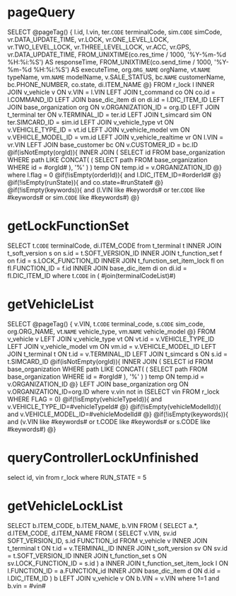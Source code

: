 pageQuery
===
SELECT
@pageTag() {
    l.id,
	l.vin,
	ter.`CODE` terminalCode,
	sim.`CODE` simCode,
	vr.DATA_UPDATE_TIME,
	vr.LOCK,
	vr.ONE_LEVEL_LOCK,
	vr.TWO_LEVEL_LOCK,
	vr.THREE_LEVEL_LOCK,
	vr.ACC,
	vr.GPS,
	vr.DATA_UPDATE_TIME,
	FROM_UNIXTIME(co.res_time / 1000, '%Y-%m-%d %H:%i:%S') AS responseTime,
	FROM_UNIXTIME(co.send_time / 1000, '%Y-%m-%d %H:%i:%S') AS executeTime,
	org.`ORG_NAME` orgName,
	vt.`NAME` typeName,
	vm.`NAME` modelName,
	v.SALE_STATUS,
	bc.`NAME` customerName,
	bc.PHONE_NUMBER,
	co.state,
	di.ITEM_NAME
 @}
FROM
	r_lock l
INNER JOIN v_vehicle v ON v.VIN = l.VIN
LEFT JOIN t_command co ON co.id = l.COMMAND_ID
LEFT JOIN base_dic_item di on di.id = l.DIC_ITEM_ID
LEFT JOIN base_organization org ON v.ORGANIZATION_ID = org.ID
LEFT JOIN t_terminal ter ON v.TERMINAL_ID = ter.id
LEFT JOIN t_simcard sim ON ter.SIMCARD_ID = sim.id
LEFT JOIN v_vehicle_type vt ON v.VEHICLE_TYPE_ID = vt.id
LEFT JOIN v_vehicle_model vm ON v.VEHICLE_MODEL_ID = vm.id
LEFT JOIN v_vehicle_realtime vr ON l.VIN = vr.VIN
LEFT JOIN base_customer bc ON v.CUSTOMER_ID = bc.ID
@if(isNotEmpty(orgId)){
    INNER JOIN ( SELECT id FROM base_organization 
                    WHERE path LIKE CONCAT( ( SELECT path FROM base_organization WHERE id = #orgId# ), '%' ) ) temp 
        ON temp.id = v.ORGANIZATION_ID
@}
where l.flag = 0
    @if(!isEmpty(orderId)){
        and l.DIC_ITEM_ID=#orderId#
    @}
    @if(!isEmpty(runState)){
        and co.state=#runState#
    @}
    @if(!isEmpty(keywords)){
        and (l.VIN like #keywords# or ter.`CODE` like #keywords# or sim.`CODE` like #keywords#) 
    @}

getLockFunctionSet
===
SELECT t.`CODE` terminalCode, di.ITEM_CODE from t_terminal t
INNER JOIN t_soft_version s on s.id = t.SOFT_VERSION_ID
INNER JOIN t_function_set f on f.id = s.LOCK_FUNCTION_ID
INNER JOIN t_function_set_item_lock fl on fl.FUNCTION_ID = f.id
INNER JOIN base_dic_item di on di.id = fl.DIC_ITEM_ID
where t.`CODE` in ( #join(terminalCodeList)#)
    
getVehicleList
===
SELECT
@pageTag() {
    v.VIN,
	t.`CODE` terminal_code,
	s.`CODE` sim_code,
	org.ORG_NAME,
	vt.`NAME` vehicle_type,
	vm.`NAME` vehicle_model
 @}
FROM
	v_vehicle v
LEFT JOIN v_vehicle_type vt ON vt.id = v.VEHICLE_TYPE_ID
LEFT JOIN v_vehicle_model vm ON vm.id = v.VEHICLE_MODEL_ID
LEFT JOIN t_terminal t ON t.id = v.TERMINAL_ID
LEFT JOIN t_simcard s ON s.id = t.SIMCARD_ID
@if(isNotEmpty(orgId)){
    INNER JOIN ( SELECT id FROM base_organization 
                    WHERE path LIKE CONCAT( ( SELECT path FROM base_organization WHERE id = #orgId# ), '%' ) ) temp 
        ON temp.id = v.ORGANIZATION_ID
@}
LEFT JOIN base_organization org ON v.ORGANIZATION_ID=org.ID 
where v.vin not in (SELECT vin FROM r_lock WHERE FLAG = 0)
@if(!isEmpty(vehicleTypeId)){
    and v.VEHICLE_TYPE_ID=#vehicleTypeId#
@}
@if(!isEmpty(vehicleModelId)){
    and v.VEHICLE_MODEL_ID=#vehicleModelId#
@}
@if(!isEmpty(keywords)){
    and (v.VIN like #keywords# or t.CODE like #keywords# or s.CODE like #keywords#) 
@}

queryControllerLockUnfinished
===
select id, vin from r_lock where RUN_STATE = 5


getVehicleLockList
===
SELECT
	b.ITEM_CODE,
	b.ITEM_NAME,
	b.VIN
FROM
	(
SELECT
	a.*,
	d.ITEM_CODE,
	d.ITEM_NAME
FROM
	(
SELECT
	v.VIN,
	sv.id SOFT_VERSION_ID,
	s.id FUNCTION_id 
FROM
	v_vehicle v
	INNER JOIN t_terminal t ON t.id = v.TERMINAL_ID
	INNER JOIN t_soft_version sv ON sv.id = t.SOFT_VERSION_ID
	INNER JOIN t_function_set s ON sv.LOCK_FUNCTION_ID = s.id 
	) a
	INNER JOIN t_function_set_item_lock l ON l.FUNCTION_ID = a.FUNCTION_id 
	INNER JOIN base_dic_item d ON d.id = l.DIC_ITEM_ID
	) b
	LEFT JOIN v_vehicle v ON b.VIN = v.VIN
where 1=1 and b.vin = #vin#